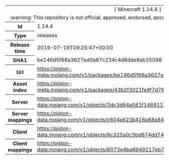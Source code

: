 <html><table>
<tr><td colspan="2" align="center"><img width="0" height="0"><br/>⌈ Minecraft 1.14.4 ⌋<br/><img width="0" height="0"></td></tr>
<tr><td colspan="2" align="center"><img width="0" height="0"><br/>
:warning: This repository is not official, approved, endorsed, associated or connected with Mojang :warning:
<br/><img width="0" height="0"></td></tr>
<tr><th>Id</th><td>1.14.4</td></tr>
<tr><th>Type</th><td>releases</td></tr>
<tr><th>Release time</th><td>2019-07-19T09:25:47+00:00</td></tr>
<tr><th>SHA1</th><td>be146d5f66a3627ed0a87c234c4d8dde8ab35098</td></tr>
<tr><th>Url</th><td><a href="https://piston-meta.mojang.com/v1/packages/be146d5f66a3627ed0a87c234c4d8dde8ab35098/1.14.4.json">https://piston-meta.mojang.com/v1/packages/be146d5f66a3627ed0a87c234c4d8dde8ab35098/1.14.4.json</a></td></tr>
<tr><th>Asset index</th><td><a href="https://piston-meta.mojang.com/v1/packages/43b2f3021fe9f7d768378de95538e22da3ee8301/1.14.json">https://piston-meta.mojang.com/v1/packages/43b2f3021fe9f7d768378de95538e22da3ee8301/1.14.json</a></td></tr>
<tr><th>Server</th><td><a href="https://piston-data.mojang.com/v1/objects/3dc3d84a581f14691199cf6831b71ed1296a9fdf/server.jar">https://piston-data.mojang.com/v1/objects/3dc3d84a581f14691199cf6831b71ed1296a9fdf/server.jar</a></td></tr>
<tr><th>Server mappings</th><td><a href="https://piston-data.mojang.com/v1/objects/c604a623b416a88a844979a6c55862c8a97510a9/server.txt">https://piston-data.mojang.com/v1/objects/c604a623b416a88a844979a6c55862c8a97510a9/server.txt</a></td></tr>
<tr><th>Client</th><td><a href="https://piston-data.mojang.com/v1/objects/8c325a0c5bd674dd747d6ebaa4c791fd363ad8a9/client.jar">https://piston-data.mojang.com/v1/objects/8c325a0c5bd674dd747d6ebaa4c791fd363ad8a9/client.jar</a></td></tr>
<tr><th>Client mappings</th><td><a href="https://piston-data.mojang.com/v1/objects/6073e4ba6949217eb708c4512be2ccc1850a603f/client.txt">https://piston-data.mojang.com/v1/objects/6073e4ba6949217eb708c4512be2ccc1850a603f/client.txt</a></td></tr>
</table></html>